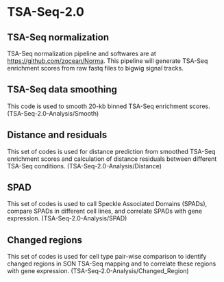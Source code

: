 # TSA-Seq-2.0

## TSA-Seq normalization

TSA-Seq normalization pipeline and softwares are at https://github.com/zocean/Norma. This pipeline will generate TSA-Seq enrichment scores from raw fastq files to bigwig signal tracks.

## TSA-Seq data smoothing

This code is used to smooth 20-kb binned TSA-Seq enrichment scores. (TSA-Seq-2.0-Analysis/Smooth)

## Distance and residuals

This set of codes is used for distance prediction from smoothed TSA-Seq enrichment scores and calculation of distance residuals between different TSA-Seq conditions. (TSA-Seq-2.0-Analysis/Distance)

## SPAD

This set of codes is used to call Speckle Associated Domains (SPADs), compare SPADs in different cell lines, and correlate SPADs with gene expression. (TSA-Seq-2.0-Analysis/SPAD)

## Changed regions

This set of codes is used for cell type pair-wise comparison to identify changed regions in SON TSA-Seq mapping and to correlate these regions with gene expression. (TSA-Seq-2.0-Analysis/Changed_Region)
